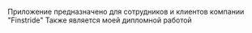 Приложение предназначено для сотрудников и клиентов компании "Finstride"
Также является моей дипломной работой
